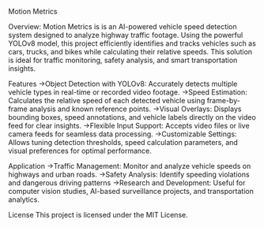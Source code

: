 Motion Metrics

Overview: 
Motion Metrics is is an AI-powered vehicle speed detection system designed to analyze highway traffic footage.
Using the powerful YOLOv8 model, this project efficiently identifies and tracks vehicles such as cars, trucks, and bikes while calculating their relative speeds.
This solution is ideal for traffic monitoring, safety analysis, and smart transportation insights.

Features
->Object Detection with YOLOv8: Accurately detects multiple vehicle types in real-time or recorded video footage.
->Speed Estimation: Calculates the relative speed of each detected vehicle using frame-by-frame analysis and known reference points.
->Visual Overlays: Displays bounding boxes, speed annotations, and vehicle labels directly on the video feed for clear insights.
->Flexible Input Support: Accepts video files or live camera feeds for seamless data processing.
->Customizable Settings: Allows tuning detection thresholds, speed calculation parameters, and visual preferences for optimal performance.

Application
->Traffic Management: Monitor and analyze vehicle speeds on highways and urban roads.
->Safety Analysis: Identify speeding violations and dangerous driving patterns
->Research and Development: Useful for computer vision studies, AI-based surveillance projects, and transportation analytics.

License
This project is licensed under the MIT License.
